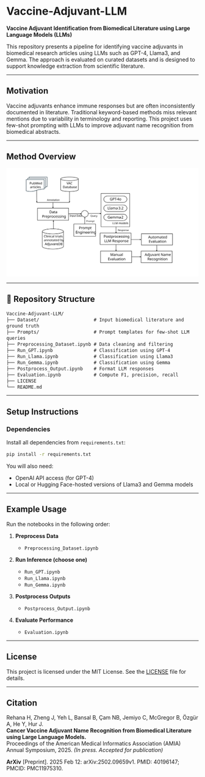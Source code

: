 # Vaccine-Adjuvant-LLM

**Vaccine Adjuvant Identification from Biomedical Literature using Large Language Models (LLMs)**

This repository presents a pipeline for identifying vaccine adjuvants in biomedical research articles using LLMs such as GPT-4, Llama3, and Gemma. The approach is evaluated on curated datasets and is designed to support knowledge extraction from scientific literature.

---

## Motivation

Vaccine adjuvants enhance immune responses but are often inconsistently documented in literature. Traditional keyword-based methods miss relevant mentions due to variability in terminology and reporting. This project uses few-shot prompting with LLMs to improve adjuvant name recognition from biomedical abstracts.

---

## Method Overview

![Pipeline Diagram](assets/Method.svg)

---

## 📁 Repository Structure

```
Vaccine-Adjuvant-LLM/
├── Dataset/                    # Input biomedical literature and ground truth
├── Prompts/                    # Prompt templates for few-shot LLM queries
├── Preprocessing_Dataset.ipynb # Data cleaning and filtering
├── Run_GPT.ipynb               # Classification using GPT-4
├── Run_Llama.ipynb             # Classification using Llama3
├── Run_Gemma.ipynb             # Classification using Gemma
├── Postprocess_Output.ipynb    # Format LLM responses
├── Evaluation.ipynb            # Compute F1, precision, recall
├── LICENSE
└── README.md
```

---

##  Setup Instructions

### Dependencies

Install all dependencies from `requirements.txt`:

```bash
pip install -r requirements.txt
```

You will also need:

- OpenAI API access (for GPT-4)
- Local or Hugging Face-hosted versions of Llama3 and Gemma models

---

## Example Usage

Run the notebooks in the following order:

1. **Preprocess Data**
   - `Preprocessing_Dataset.ipynb`

2. **Run Inference (choose one)**
   - `Run_GPT.ipynb`
   - `Run_Llama.ipynb`
   - `Run_Gemma.ipynb`

3. **Postprocess Outputs**
   - `Postprocess_Output.ipynb`

4. **Evaluate Performance**
   - `Evaluation.ipynb`

---

## License

This project is licensed under the MIT License. See the [LICENSE](LICENSE) file for details.

---

## Citation

Rehana H, Zheng J, Yeh L, Bansal B, Çam NB, Jemiyo C, McGregor B, Özgür A, He Y, Hur J.  
**Cancer Vaccine Adjuvant Name Recognition from Biomedical Literature using Large Language Models.**  
Proceedings of the American Medical Informatics Association (AMIA) Annual Symposium, 2025.  _(In press. Accepted for publication)_

**ArXiv** [Preprint]. 2025 Feb 12: arXiv:2502.09659v1. PMID: 40196147; PMCID: PMC11975310.
